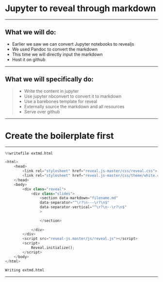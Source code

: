 
# Jupyter to reveal through markdown
---
## What we will do:
- Earlier we saw we can convert Jupyter notebooks to revealjs
- We used Pandoc to convert the markdown
- This time we will directly input the markdown
- Host it on github
---

## What we will specifically do:
> - Write the content in jupyter
> - Use jupyter nbconvert to convert it to markdown
> - Use a barebones template for reveal
> - Externally source the markdown and all resources
> - Serve over github

---
# Create the boilerplate first
---

```python
%%writefile extmd.html

<html>
	<head>
		<link rel="stylesheet" href="reveal.js-master/css/reveal.css">
		<link rel="stylesheet" href="reveal.js-master/css/theme/white.css">
	</head>
	<body>
		<div class="reveal">
			<div class="slides">
				<section data-markdown="filename.md"
                data-separator="^\r?\n---\r?\n$"
                data-separator-vertical="^\r?\n--\r?\n$"
                >
                
                </section>
				
			</div>
		</div>
		<script src="reveal-js.master/js/reveal.js"></script>
		<script>
			Reveal.initialize();
		</script>
	</body>
</html>
```

    Writing extmd.html
---


